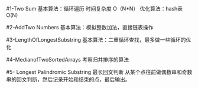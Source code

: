 
#1-Two Sum
基本算法：循环遍历 时间复杂度 O（N*N）
优化算法：hash表 O(N)

#2-AddTwo Numbers
基本算法：模拟整数加法，直接链表操作

#3-LengthOfLongestSubstring
基本算法：二重循环查找，最多做一些循环的优化

#4-MedianofTwoSortedArrays
考察归并排序的算法

#5- Longest Palindromic Substring
最长回文判断
从某个点往前做偶数串和奇数串的回文判断，然后记录开始和结束的点，最后输出。
